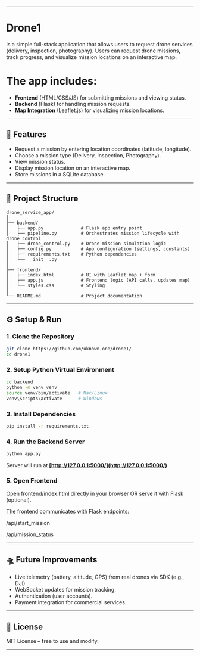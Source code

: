 

---

# Drone1

Is a simple full-stack application that allows users to request drone services (delivery, inspection, photography). Users can request drone missions, track progress, and visualize mission locations on an interactive map.

# The app includes:

* **Frontend** (HTML/CSS/JS) for submitting missions and viewing status.
* **Backend** (Flask) for handling mission requests.
* **Map Integration** (Leaflet.js) for visualizing mission locations.

---

## 🚀 Features

* Request a mission by entering location coordinates (latitude, longitude).
* Choose a mission type (Delivery, Inspection, Photography).
* View mission status.
* Display mission location on an interactive map.
* Store missions in a SQLite database.

---

## 📂 Project Structure

```
drone_service_app/
│
├── backend/
│   ├── app.py              # Flask app entry point
│   ├── pipeline.py         # Orchestrates mission lifecycle with drone control
│   ├── drone_control.py    # Drone mission simulation logic
│   ├── config.py           # App configuration (settings, constants)
│   ├── requirements.txt    # Python dependencies
│   └── __init__.py
│
├── frontend/
│   ├── index.html          # UI with Leaflet map + form
│   ├── app.js              # Frontend logic (API calls, updates map)
│   └── styles.css          # Styling
│
└── README.md               # Project documentation

```

---

## ⚙️ Setup & Run

### 1. Clone the Repository

```bash
git clone https://github.com/uknown-one/drone1/
cd drone1
```

### 2. Setup Python Virtual Environment

```bash
cd backend
python -m venv venv
source venv/bin/activate   # Mac/Linux
venv\Scripts\activate      # Windows
```

### 3. Install Dependencies

```bash
pip install -r requirements.txt
```

### 4. Run the Backend Server

```bash
python app.py
```

Server will run at **[http://127.0.0.1:5000/](http://127.0.0.1:5000/)**

### 5. Open Frontend

Open frontend/index.html directly in your browser OR serve it with Flask (optional).

The frontend communicates with Flask endpoints:

   /api/start_mission

  /api/mission_status

---

## 🛸 Future Improvements

* Live telemetry (battery, altitude, GPS) from real drones via SDK (e.g., DJI).
* WebSocket updates for mission tracking.
* Authentication (user accounts).
* Payment integration for commercial services.

---

## 📜 License

MIT License – free to use and modify.

---
